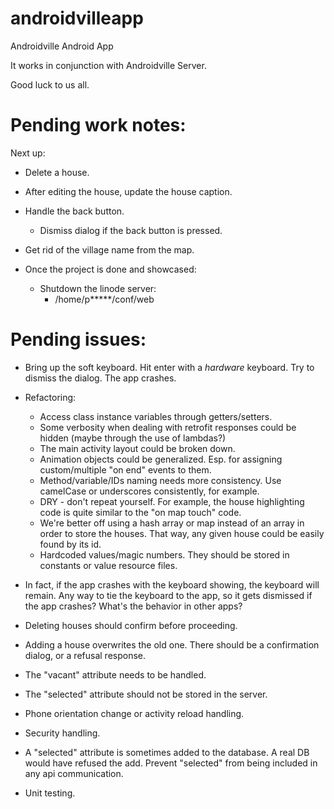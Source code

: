 # androidvilleapp
Androidville Android App

It works in conjunction with Androidville Server.

Good luck to us all.


Pending work notes:
===================

Next up:
 - Delete a house.

- After editing the house, update the house caption.

 - Handle the back button.
   - Dismiss dialog if the back button is pressed.

 - Get rid of the village name from the map.

 - Once the project is done and showcased:
   - Shutdown the linode server:
     - /home/p*****/conf/web

Pending issues:
===============

- Bring up the soft keyboard.  Hit enter with a _hardware_ keyboard.  Try to dismiss the dialog.  The app crashes.

- Refactoring:
  - Access class instance variables through getters/setters.
  - Some verbosity when dealing with retrofit responses could be hidden (maybe through the use of lambdas?)
  - The main activity layout could be broken down.
  - Animation objects could be generalized.  Esp. for assigning custom/multiple "on end" events to them.
  - Method/variable/IDs naming needs more consistency.  Use camelCase or underscores consistently, for example.
  - DRY - don't repeat yourself.  For example, the house highlighting code is quite similar to the "on map touch" code. 
  - We're better off using a hash array or map instead of an array in order to store the houses.  That way, any given house could be easily found by its id.
  - Hardcoded values/magic numbers.  They should be stored in constants or value resource files.

- In fact, if the app crashes with the keyboard showing, the keyboard will remain.  Any way to tie the keyboard to the app, so it gets dismissed if the app crashes?  What's the behavior in other apps?

- Deleting houses should confirm before proceeding.

- Adding a house overwrites the old one.  There should be a confirmation dialog, or a refusal response.

- The "vacant" attribute needs to be handled.

- The "selected" attribute should not be stored in the server.

- Phone orientation change or activity reload handling.

- Security handling.

- A "selected" attribute is sometimes added to the database.  A real DB would have refused the add.  Prevent "selected" from being included in any api communication.

- Unit testing.
